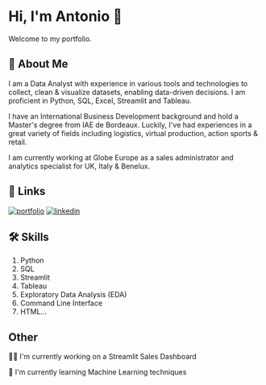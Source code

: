 
# Hi, I'm Antonio 👋

Welcome to my portfolio.
## 🚀 About Me
I am a Data Analyst with experience in various tools and technologies to collect, clean & visualize datasets, enabling data-driven decisions. I am proficient in Python, SQL, Excel, Streamlit and Tableau. 


I have an International Business Development background and hold a Master's degree from IAE de Bordeaux. Luckily, I've had experiences in a great variety of fields including logistics, virtual production, action sports & retail. 

I am currently working at Globe Europe as a sales administrator and analytics specialist for  UK, Italy & Benelux. 




 

## 🔗 Links
[![portfolio](https://img.shields.io/badge/my_portfolio-000?style=for-the-badge&logo=ko-fi&logoColor=white)](https://katherineoelsner.com/)
[![linkedin](https://img.shields.io/badge/linkedin-0A66C2?style=for-the-badge&logo=linkedin&logoColor=white)](https://www.linkedin.com/in/antonio-lacayo)



## 🛠 Skills
1. Python
2. SQL
3. Streamlit
4. Tableau
5. Exploratory Data Analysis (EDA)
6. Command Line Interface
7. HTML...
    
## Other 
👩‍💻 I'm currently working on a Streamlit Sales Dashboard

🧠 I'm currently learning Machine Learning techniques



